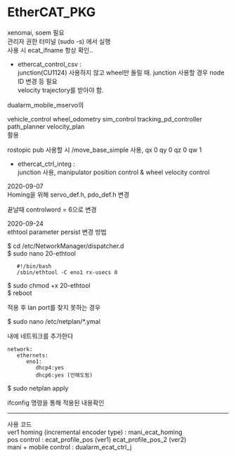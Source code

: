 # EtherCAT_PKG   

xenomai, soem 필요   
관리자 권한 터미널  (sudo -s) 에서 실행   
사용 시 ecat_ifname 항상 확인..   

- ethercat_control_csv :    
junction(CU1124) 사용하지 않고 wheel만 돌릴 때. junction 사용할 경우 node ID 변경 등 필요   
velocity trajectory를 받아야 함.   

dualarm_mobile_mservo의   

vehicle_control wheel_odometry
sim_control tracking_pd_controller   
path_planner velocity_plan   
활용   

rostopic pub 사용할 시 /move_base_simple 사용, qx 0 qy 0 qz 0 qw 1

- ethercat_ctrl_integ :    
junction 사용, manipulator position control & wheel velocity control

2020-09-07    
Homing을 위해 servo_def.h, pdo_def.h 변경
   
   끝날때 controlword = 6으로 변경
   
   
2020-09-24   
ethtool parameter persist 변경 방법      
   
$ cd /etc/NetworkManager/dispatcher.d   
$ sudo nano 20-ethtool   
```
   #!/bin/bash    
   /sbin/ethtool -C eno1 rx-usecs 0    
```
$ sudo chmod +x 20-ethtool    
$ reboot   
   
적용 후 lan port를 찾지 못하는 경우   
   
$ sudo nano /etc/netplan/*.ymal   
   
내에 네트워크를 추가한다

```
network:
   ethernets:
      eno1:
         dhcp4:yes
         dhcp6:yes (안해도됨)
```

$ sudo netplan apply   
   
ifconfig 명령을 통해 적용된 내용확인
   
   
   
----------------------------------------------

사용 코드    
ver1 homing (incremental encoder type) : mani_ecat_homing    
pos control : ecat_profile_pos (ver1) ecat_profile_pos_2 (ver2)       
mani + mobile control : dualarm_ecat_ctrl_j    
